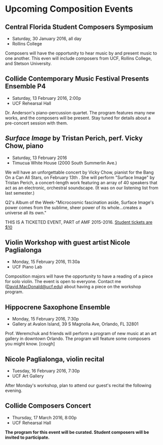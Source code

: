 # Upcoming Composition Events

## Central Florida Student Composers Symposium

* Saturday, 30 January 2016, all day
* Rollins College

Composers will have the opportunity to hear music by and present music to one another. This even will include composers from UCF, Rollins College, and Stetson University. 

## Collide Contemporary Music Festival Presents Ensemble P4

* Saturday, 13 February 2016, 2:00p
* UCF Rehearsal Hall

Dr. Anderson's piano-percussion quartet. The program features many new works, and the composers will be present. Stay tuned for details about a pre-concert session with them. 

## *Surface Image* by Tristan Perich, perf. Vicky Chow, piano

* Saturday, 13 February 2016
* Timucua White House (2000 South Summerlin Ave.)

We will have an unforgettable concert by Vicky Chow, pianist for the Bang On a Can All Stars, on February 13th . She will perform "Surface Image" by Tristan Perich, a concert-length work featuring an array of 40 speakers that act as an electronic, orchestral soundscape. (It was on our listening list from last semester.)

Q2's Album of the Week-"Microcosmic fascination aside, Surface Image's power comes from the sublime, sheer power of its whole...creates a universe all its own."

THIS IS A TICKETED EVENT, PART of AMF 2015-2016. [Student tickets are $10](http://www.brownpapertickets.com/event/2473339)

## Violin Workshop with guest artist Nicole Paglialonga

* Monday, 15 February 2016, 11:30a
* UCF Piano Lab

Composition majors will have the opportunity to have a reading of a piece for solo violin. The event is open to everyone. Contact me (David.MacDonald@ucf.edu) about having a piece on the workshop program.

## Hippocrene Saxophone Ensemble

* Monday, 15 February 2016, 7:30p
* Gallery at Avalon Island, 39 S Magnolia Ave, Orlando, FL 32801

Prof. Weremchuk and friends will perform a program of new music at an art gallery in downtown Orlando. The program will feature some composers you might know. [cough]

## Nicole Paglialonga, violin recital

* Tuesday, 16 February 2016, 7:30p
* UCF Art Gallery

After Monday's workshop, plan to attend our guest's recital the following evening. 

## Collide Composers Concert

* Thursday, 17 March 2016, 8:00p
* UCF Rehearsal Hall

**The program for this event will be curated. Student composers will be invited to participate.**
